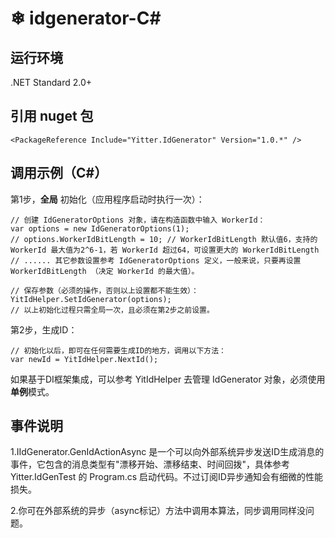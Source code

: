 ﻿#  ❄ idgenerator-C#

## 运行环境

.NET Standard 2.0+

## 引用 nuget 包
```
<PackageReference Include="Yitter.IdGenerator" Version="1.0.*" />
```

## 调用示例（C#）

第1步，**全局** 初始化（应用程序启动时执行一次）：
```
// 创建 IdGeneratorOptions 对象，请在构造函数中输入 WorkerId：
var options = new IdGeneratorOptions(1);
// options.WorkerIdBitLength = 10; // WorkerIdBitLength 默认值6，支持的 WorkerId 最大值为2^6-1，若 WorkerId 超过64，可设置更大的 WorkerIdBitLength
// ...... 其它参数设置参考 IdGeneratorOptions 定义，一般来说，只要再设置 WorkerIdBitLength （决定 WorkerId 的最大值）。

// 保存参数（必须的操作，否则以上设置都不能生效）：
YitIdHelper.SetIdGenerator(options);
// 以上初始化过程只需全局一次，且必须在第2步之前设置。
```

第2步，生成ID：
```
// 初始化以后，即可在任何需要生成ID的地方，调用以下方法：
var newId = YitIdHelper.NextId();
```

如果基于DI框架集成，可以参考 YitIdHelper 去管理 IdGenerator 对象，必须使用**单例**模式。


## 事件说明

1.IIdGenerator.GenIdActionAsync 是一个可以向外部系统异步发送ID生成消息的事件，它包含的消息类型有"漂移开始、漂移结束、时间回拨"，具体参考 Yitter.IdGenTest 的 Program.cs 启动代码。不过订阅ID异步通知会有细微的性能损失。

2.你可在外部系统的异步（async标记）方法中调用本算法，同步调用同样没问题。


